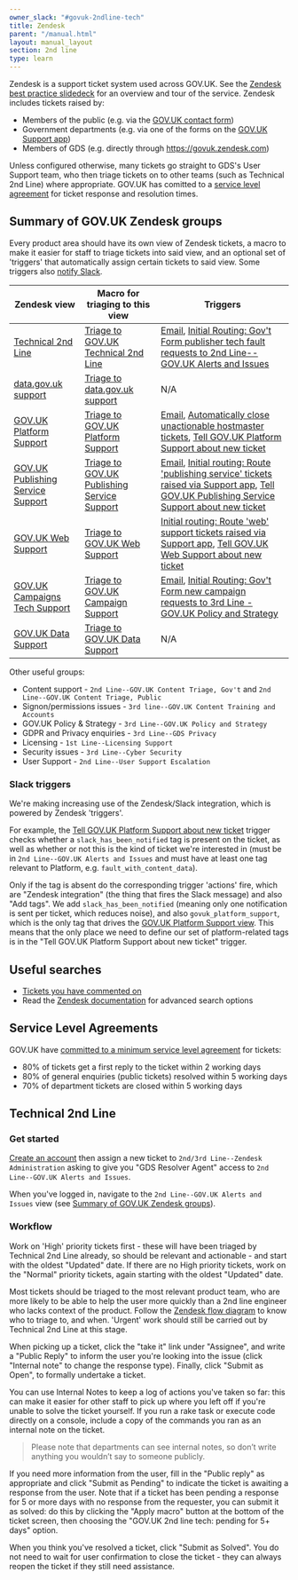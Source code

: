 ```yaml
---
owner_slack: "#govuk-2ndline-tech"
title: Zendesk
parent: "/manual.html"
layout: manual_layout
section: 2nd line
type: learn
---
```


Zendesk is a support ticket system used across GOV.UK. See the [Zendesk best practice slidedeck](https://docs.google.com/presentation/d/1iUbD-_uWyaNMeNj9h7Zvo9g2GWvRarg9kUh7pd0u32M/edit#slide=id.g134fafb13dc_0_0) for an overview and tour of the service. Zendesk includes tickets raised by:

- Members of the public (e.g. via the [GOV.UK contact form](https://www.gov.uk/contact/govuk))
- Government departments (e.g. via one of the forms on the [GOV.UK Support app](https://support.publishing.service.gov.uk/))
- Members of GDS (e.g. directly through <https://govuk.zendesk.com>)

Unless configured otherwise, many tickets go straight to GDS's User Support team, who then triage tickets on to other teams (such as Technical 2nd Line) where appropriate. GOV.UK has comitted to a [service level agreement](#service-level-agreements) for ticket response and resolution times.

## Summary of GOV.UK Zendesk groups

Every product area should have its own view of Zendesk tickets, a macro to make it easier for staff to triage tickets into said view, and an optional set of 'triggers' that automatically assign certain tickets to said view. Some triggers also [notify Slack](#slack-triggers).

| Zendesk view | Macro for triaging to this view | Triggers |
|--------------|---------------------------------|----------|
| [Technical 2nd Line](https://govuk.zendesk.com/agent/filters/10864660813212) | [Triage to GOV.UK Technical 2nd Line]([14392327675292](https://govuk.zendesk.com/admin/workspaces/agent-workspace/macros/14392327675292)) | [Email](https://govuk.zendesk.com/admin/objects-rules/rules/triggers/11509330463644), [Initial Routing: Gov't Form publisher tech fault requests to 2nd Line--GOV.UK Alerts and Issues](https://govuk.zendesk.com/admin/objects-rules/rules/triggers/35985647) |
| [data.gov.uk support](https://govuk.zendesk.com/agent/filters/1900002360214) | [Triage to data.gov.uk support](https://govuk.zendesk.com/admin/workspaces/agent-workspace/macros/13813477886620) | N/A |
| [GOV.UK Platform Support](https://govuk.zendesk.com/agent/filters/12863141605916) | [Triage to GOV.UK Platform Support](https://govuk.zendesk.com/admin/workspaces/agent-workspace/macros/13672505486492) | [Email](https://govuk.zendesk.com/admin/objects-rules/rules/triggers/13149293739804), [Automatically close unactionable hostmaster tickets](https://govuk.zendesk.com/admin/objects-rules/rules/triggers/13991870416156), [Tell GOV.UK Platform Support about new ticket](https://govuk.zendesk.com/admin/objects-rules/rules/triggers/12864044593692) |
| [GOV.UK Publishing Service Support](https://govuk.zendesk.com/agent/filters/5273818481554) | [Triage to GOV.UK Publishing Service Support](https://govuk.zendesk.com/admin/workspaces/agent-workspace/macros/13679777581980) | [Email](https://govuk.zendesk.com/admin/objects-rules/rules/triggers/5591644703004), [Initial routing: Route 'publishing service' tickets raised via Support app](https://govuk.zendesk.com/admin/objects-rules/rules/triggers/14230797794460), [Tell GOV.UK Publishing Service Support about new ticket](https://govuk.zendesk.com/admin/objects-rules/rules/triggers/13776514277660) |
| [GOV.UK Web Support](https://govuk.zendesk.com/agent/filters/360000012465) | [Triage to GOV.UK Web Support](https://govuk.zendesk.com/admin/workspaces/agent-workspace/macros/13679771783708) | [Initial routing: Route 'web' support tickets raised via Support app](https://govuk.zendesk.com/admin/objects-rules/rules/triggers/14231993238556), [Tell GOV.UK Web Support about new ticket](https://govuk.zendesk.com/admin/objects-rules/rules/triggers/13478776988188) |
| [GOV.UK Campaigns Tech Support](https://govuk.zendesk.com/agent/filters/8935249582876) | [Triage to GOV.UK Campaign Support](https://govuk.zendesk.com/admin/workspaces/agent-workspace/macros/13792771654300) | [Email](https://govuk.zendesk.com/admin/objects-rules/rules/triggers/4951487443986), [Initial Routing: Gov't Form new campaign requests to 3rd Line - GOV.UK Policy and Strategy](https://govuk.zendesk.com/admin/objects-rules/rules/triggers/30476171) |
| [GOV.UK Data Support](https://govuk.zendesk.com/agent/filters/13388501247260) | [Triage to GOV.UK Data Support](https://govuk.zendesk.com/admin/workspaces/agent-workspace/macros/13661730061340) | N/A |

Other useful groups:

- Content support - `2nd Line--GOV.UK Content Triage, Gov't` and `2nd Line--GOV.UK Content Triage, Public`
- Signon/permissions issues - `3rd line--GOV.UK Content Training and Accounts`
- GOV.UK Policy & Strategy - `3rd Line--GOV.UK Policy and Strategy`
- GDPR and Privacy enquiries - `3rd Line--GDS Privacy`
- Licensing - `1st Line--Licensing Support`
- Security issues - `3rd Line--Cyber Security`
- User Support - `2nd Line--User Support Escalation`

### Slack triggers

We're making increasing use of the Zendesk/Slack integration, which is powered by Zendesk 'triggers'.

For example, the [Tell GOV.UK Platform Support about new ticket](https://govuk.zendesk.com/admin/objects-rules/rules/triggers/12864044593692) trigger checks whether a `slack_has_been_notified` tag is present on the ticket, as well as whether or not this is the kind of ticket we're interested in (must be in `2nd Line--GOV.UK Alerts and Issues` and must have at least one tag relevant to Platform, e.g. `fault_with_content_data`).

Only if the tag is absent do the corresponding trigger 'actions' fire, which are "Zendesk integration" (the thing that fires the Slack message) and also "Add tags". We add `slack_has_been_notified` (meaning only one notification is sent per ticket, which reduces noise), and also `govuk_platform_support`, which is the only tag that drives the [GOV.UK Platform Support view](https://govuk.zendesk.com/agent/filters/12863141605916). This means that the only place we need to define our set of platform-related tags is in the "Tell GOV.UK Platform Support about new ticket" trigger.

## Useful searches

- [Tickets you have commented on](https://govuk.zendesk.com/agent/search/1?type=ticket&q=commenter%3Ame)
- Read the [Zendesk documentation](https://support.zendesk.com/hc/en-us/articles/4408835086106-Using-Zendesk-Support-advanced-search) for advanced search options

## Service Level Agreements

GOV.UK have [committed to a minimum service level agreement](https://www.gov.uk/guidance/contact-the-government-digital-service/how-to-contact-gds) for tickets:

- 80% of tickets get a first reply to the ticket within 2 working days
- 80% of general enquiries (public tickets) resolved within 5 working days
- 70% of department tickets are closed within 5 working days

## Technical 2nd Line

### Get started

[Create an account](https://govuk.zendesk.com/auth/v2/login/registration?auth_origin=3194076%2Cfalse%2Ctrue&amp;brand_id=3194076&amp;return_to=https%3A%2F%2Fgovuk.zendesk.com%2Fhc%2Fen-us&amp;theme=hc) then assign a new ticket to `2nd/3rd Line--Zendesk Administration` asking to give you "GDS Resolver Agent" access to `2nd Line--GOV.UK Alerts and Issues`.

When you've logged in, navigate to the `2nd Line--GOV.UK Alerts and Issues` view (see [Summary of GOV.UK Zendesk groups](#summary-of-govuk-zendesk-groups)).

### Workflow

Work on 'High' priority tickets first - these will have been triaged by Technical 2nd Line already, so should be relevant and actionable - and start with the oldest "Updated" date. If there are no High priority tickets, work on the "Normal" priority tickets, again starting with the oldest "Updated" date.

Most tickets should be triaged to the most relevant product team, who are more likely to be able to help the user more quickly than a 2nd line engineer who lacks context of the product. Follow the [Zendesk flow diagram](https://docs.google.com/presentation/d/1EotoM2CVtqlnx54Qz5bP7OyIx5c9ji_GptUuymHkBrc/edit) to know who to triage to, and when. 'Urgent' work should still be carried out by Technical 2nd Line at this stage.

When picking up a ticket, click the "take it" link under "Assignee", and write a "Public Reply" to inform the user you're looking into the issue (click "Internal note" to change the response type). Finally, click "Submit as Open", to formally undertake a ticket.

You can use Internal Notes to keep a log of actions you've taken so far: this can make it easier for other staff to pick up where you left off if you're unable to solve the ticket yourself. If you run a rake task or execute code directly on a console, include a copy of the commands you ran as an internal note on the ticket.

> Please note that departments can see internal notes, so don’t write anything you wouldn’t say to someone publicly.

If you need more information from the user, fill in the "Public reply" as appropriate and click "Submit as Pending" to indicate the ticket is awaiting a response from the user. Note that if a ticket has been pending a response for 5 or more days with no response from the requester, you can submit it as solved: do this by clicking the "Apply macro" button at the bottom of the ticket screen, then choosing the "GOV.UK 2nd line tech: pending for 5+ days" option.

When you think you've resolved a ticket, click "Submit as Solved". You do not need to wait for user confirmation to close the ticket - they can always reopen the ticket if they still need assistance.

